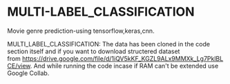 # MULTI-LABEL_CLASSIFICATION
Movie genre prediction-using tensorflow,keras,cnn.

MULTI_LABEL_CLASSIFICATION: The data has been cloned in the code section itself and if you want to download structered dataset from https://drive.google.com/file/d/1iQV5kKF_KGZL9ALx9MMXk_Lg7PklBLCE/view. And while running the code incase if RAM can't be extended use Google Collab.  
